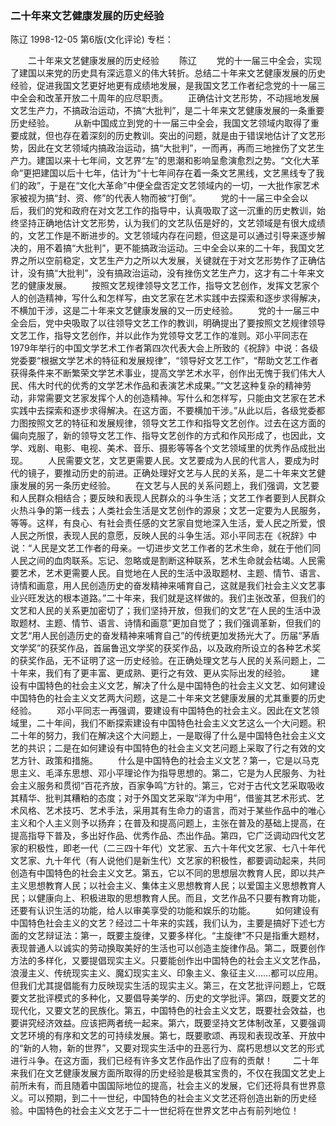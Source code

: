 ### 二十年来文艺健康发展的历史经验
陈辽
1998-12-05
第6版(文化评论)
专栏：

　　二十年来文艺健康发展的历史经验
　　陈辽
　　党的十一届三中全会，实现了建国以来党的历史具有深远意义的伟大转折。总结二十年来文艺健康发展的历史经验，促进我国文艺更好地更有成绩地发展，是我国文艺工作者纪念党的十一届三中全会和改革开放二十周年的应尽职责。
　　正确估计文艺形势，不动摇地发展文艺生产力，不搞政治运动，不搞“大批判”，是二十年来文艺健康发展的一条重要历史经验。
　　从新中国成立到党的十一届三中全会，我国文艺领域内取得了重要成就，但也存在着深刻的历史教训。突出的问题，就是由于错误地估计了文艺形势，因此在文艺领域内搞政治运动，搞“大批判”，一而再，再而三地挫伤了文艺生产力。建国以来十七年间，文艺界“左”的思潮和影响呈愈演愈烈之势。“文化大革命”更把建国以后十七年，估计为“十七年间存在着一条文艺黑线，文艺黑线专了我们的政”，于是在“文化大革命”中便全盘否定文艺领域内的一切，一大批作家艺术家被视为搞“封、资、修”的代表人物而被“打倒”。
　　党的十一届三中全会以后，我们的党和政府在对文艺工作的指导中，认真吸取了这一沉重的历史教训，始终坚持正确地估计文艺形势，认为我们的文艺队伍是好的，文艺领域是有很大成绩的，文艺工作是不断进步的。文艺领域内存在问题，但这是可以通过引导来逐步解决的，用不着搞“大批判”，更不能搞政治运动。三中全会以来的二十年，我国文艺界之所以空前稳定，文艺生产力之所以大发展，关键就在于对文艺形势作了正确估计，没有搞“大批判”，没有搞政治运动，没有挫伤文艺生产力，这才有二十年来文艺的健康发展。
　　按照文艺规律领导文艺工作，指导文艺创作，发挥文艺家个人的创造精神，写什么和怎样写，由文艺家在艺术实践中去探索和逐步求得解决，不横加干涉，这是二十年来文艺健康发展的又一历史经验。
　　党的十一届三中全会后，党中央吸取了以往领导文艺工作的教训，明确提出了要按照文艺规律领导文艺工作，指导文艺创作，并以此作为党领导文艺工作的准则。邓小平同志在1979年举行的中国文学艺术工作者第四次代表大会上所致的《祝辞》中说：各级党委要“根据文学艺术的特征和发展规律”，“领导好文艺工作”，“帮助文艺工作者获得条件来不断繁荣文学艺术事业，提高文学艺术水平，创作出无愧于我们伟大人民、伟大时代的优秀的文学艺术作品和表演艺术成果。”“文艺这种复杂的精神劳动，非常需要文艺家发挥个人的创造精神。写什么和怎样写，只能由文艺家在艺术实践中去探索和逐步求得解决。在这方面，不要横加干涉。”从此以后，各级党委都力图按照文艺的特征和发展规律，领导文艺工作和指导文艺创作。过去在这方面的偏向克服了，新的领导文艺工作、指导文艺创作的方式和作风形成了，也因此，文学、戏剧、电影、电视、美术、音乐、摄影等等各个文艺领域里的优秀作品成批出现。
　　人民需要文艺，文艺更需要人民。文艺要成为人民的代言人，要成为时代的镜子，要推动历史的前进。正确处理好文艺与人民的关系，是二十年来文艺健康发展的另一条历史经验。
　　在文艺与人民的关系问题上，我们强调，文艺要和人民群众相结合；要反映和表现人民群众的斗争生活；文艺工作者要到人民群众火热斗争的第一线去；人类社会生活是文艺创作的源泉；文艺一定要为人民服务，等等。这样，有良心、有社会责任感的文艺家自觉地深入生活，爱人民之所爱，恨人民之所恨，表现人民的意愿，反映人民的斗争生活。邓小平同志在《祝辞》中说：“人民是文艺工作者的母亲。一切进步文艺工作者的艺术生命，就在于他们同人民之间的血肉联系。忘记、忽略或是割断这种联系，艺术生命就会枯竭。人民需要艺术，艺术更需要人民。自觉地在人民的生活中汲取题材、主题、情节、语言、诗情和画意，用人民创造历史的奋发精神来哺育自己，这就是我们社会主义文艺事业兴旺发达的根本道路。”二十年来，我们就是这样做的。我们主张改革，但我们的文艺和人民的关系更加密切了；我们坚持开放，但我们的文艺“在人民的生活中汲取题材、主题、情节、语言、诗情和画意”更加自觉了；我们强调革新，但我们的文艺“用人民创造历史的奋发精神来哺育自己”的传统更加发扬光大了。历届“茅盾文学奖”的获奖作品，首届鲁迅文学奖的获奖作品，以及政府所设立的各种艺术奖的获奖作品，无不证明了这一历史经验。在正确处理文艺与人民的关系问题上，二十年来，我们有了更丰富、更成熟、更行之有效、更从实际出发的经验。
　　建设有中国特色的社会主义文艺，解决了什么是中国特色的社会主义文艺、如何建设中国特色的社会主义文艺两大问题，这是二十年来文艺健康发展的尤其重要的历史经验。
　　邓小平同志一再强调，要建设有中国特色的社会主义。因此在文艺领域里，二十年间，我们不断探索建设有中国特色社会主义文艺这么一个大问题。积二十年的努力，我们在解决这个大问题上，一是取得了什么是中国特色社会主义文艺的共识；二是在如何建设有中国特色的社会主义文艺问题上采取了行之有效的文艺方针、政策和措施。
　　什么是中国特色的社会主义文艺？第一，它是以马克思主义、毛泽东思想、邓小平理论作为指导思想的。第二，它是为人民服务、为社会主义服务和贯彻“百花齐放，百家争鸣”方针的。第三，它对于古代文艺采取吸收其精华、批判其糟粕的态度；对于外国文艺采取“洋为中用”，借鉴其艺术形式、艺术风格、艺术技巧、艺术手法，采用其有生命力的语言，而对于某些作品中的唯心主义和个人主义则予以扬弃；在普及和提高问题上，主张在普及的基础上提高，在提高指导下普及，多出好作品、优秀作品、杰出作品。第四，它广泛调动四代文艺家的积极性，即老一代（二三四十年代）文艺家、五六十年代文艺家、七八十年代文艺家、九十年代（有人说他们是新生代）文艺家的积极性，都要调动起来，共同创造有中国特色的社会主义文艺。第五，它以不同的思想层次教育人民，即以共产主义思想教育人民；以社会主义、集体主义思想教育人民；以爱国主义思想教育人民；以健康向上、积极进取的思想教育人民。而且，文艺作品不只要有教育功能，还要有认识生活的功能，给人以审美享受的功能和娱乐的功能。
　　如何建设有中国特色社会主义的文艺？经过二十年来的实践，我们认为，主要是搞好下述七方面的文艺辩证法：第一，既要主旋律，又要多样化。“主旋律”不只是指重大题材，表现普通人以诚实的劳动换取美好的生活也可以创造主旋律作品。第二，既要创作方法的多样化，又要提倡现实主义。只要能创作出中国特色的社会主义文艺作品，浪漫主义、传统现实主义、魔幻现实主义、印象主义、象征主义……都可以应用。但我们尤其提倡能有力反映现实生活的现实主义。第三，在文艺批评问题上，它既要文艺批评模式的多种化，又要倡导美学的、历史的文学批评。第四，既要文艺的现代化，又要文艺的民族化。第五，中国特色的社会主义文艺，既要社会效益，也要讲究经济效益。应该把两者统一起来。第六，既要坚持文艺体制改革，又要强调文艺环境的有序和文艺的可持续发展。第七，既要歌颂、再现和表现改革、开放中的“新的人物，新的世界”，又要对现实生活中的丑恶行为、腐朽思想以文艺的形式进行斗争。在这方面，我们已经有许多文艺作品作出了应有的贡献！
　　二十年来我们在文艺健康发展方面所取得的历史经验是极其宝贵的，不仅在我国文艺史上前所未有，而且随着中国国际地位的提高，社会主义的发展，它们还将具有世界意义。可以预期，到二十一世纪，中国特色的社会主义文艺还将创造出新的历史经验。中国特色的社会主义文艺于二十一世纪将在世界文艺中占有前列地位！
